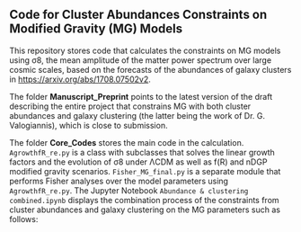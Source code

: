 ## Code for Cluster Abundances Constraints on Modified Gravity (MG) Models

This repository stores code that calculates the constraints on MG models using σ8, the mean amplitude of the matter power spectrum over large cosmic scales, based on the forecasts of the abundances of galaxy clusters in https://arxiv.org/abs/1708.07502v2. 

The folder **Manuscript_Preprint** points to the latest version of the draft describing the entire project that constrains MG with both cluster abundances and galaxy clustering (the latter being the work of Dr. G. Valogiannis), which is close to submission. 

The folder **Core_Codes** stores the main code in the calculation. `AgrowthfR_re.py` is a class with subclasses that solves the linear growth factors and the evolution of σ8 under ΛCDM as well as f(R) and nDGP modified gravity scenarios. `Fisher_MG_final.py` is a separate module that performs Fisher analyses over the model parameters using `AgrowthfR_re.py`. The Jupyter Notebook `Abundance & clustering combined.ipynb` displays the combination process of the constraints from cluster abundances and galaxy clustering on the MG parameters such as follows:
